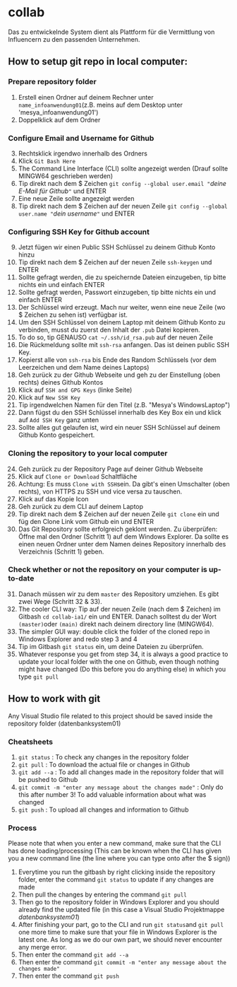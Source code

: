 # collab
Das zu entwickelnde System dient als Plattform für die Vermittlung von Influencern zu den passenden Unternehmen.

## How to setup git repo in local computer:
### Prepare repository folder
1) Erstell einen Ordner auf deinem Rechner unter `name_infoanwendung01`(z.B. meins auf dem Desktop unter 'mesya_infoanwendung01')
2) Doppelklick auf dem Ordner
### Configure Email and Username for Github
3) Rechtsklick irgendwo innerhalb des Ordners
4) Klick `Git Bash Here`
5) The Command Line Interface (CLI) sollte angezeigt werden (Drauf sollte MINGW64 geschrieben werden) 
6) Tip direkt nach dem $ Zeichen `git config --global user.email "`*deine E-Mail für Github*`"` und ENTER 
7) Eine neue Zeile sollte angezeigt werden
8) Tip direkt nach dem $ Zeichen auf der neuen Zeile `git config --global user.name "`*dein username*`"` und ENTER 
### Configuring SSH Key for Github account
9) Jetzt fügen wir einen Public SSH Schlüssel zu deinem Github Konto hinzu
10) Tip direkt nach dem $ Zeichen auf der neuen Zeile `ssh-keygen` und ENTER 
11) Sollte gefragt werden, die zu speichernde Dateien einzugeben, tip bitte nichts ein und einfach ENTER
12) Sollte gefragt werden, Passwort einzugeben, tip bitte nichts ein und einfach ENTER
13) Der Schlüssel wird erzeugt. Mach nur weiter, wenn eine neue Zeile (wo $ Zeichen zu sehen ist) verfügbar ist.
14) Um den SSH Schlüssel von deinem Laptop mit deinem Github Konto zu verbinden, musst du zuerst den Inhalt der `.pub` Datei kopieren.
15) To do so, tip GENAUSO `cat ~/.ssh/id_rsa.pub` auf der neuen Zeile
16) Die Rückmeldung sollte mit `ssh-rsa` anfangen. Das ist deinen public SSH Key.
17) Kopierst alle von `ssh-rsa` bis Ende des Random Schlüssels (vor dem Leerzeichen und dem Name deines Laptops)
18) Geh zurück zu der Github Webseite und geh zu der Einstellung (oben rechts) deines Github Kontos
19) Klick auf `SSH and GPG Keys` (linke Seite)
20) Klick auf `New SSH Key`
21) Tip irgendwelchen Namen für den Titel (z.B. "Mesya's WindowsLaptop")
22) Dann fügst du den SSH Schlüssel innerhalb des Key Box ein und klick auf `Add SSH Key` ganz unten
23) Sollte alles gut gelaufen ist, wird ein neuer SSH Schlüssel auf deinem Github Konto gespeichert.
### Cloning the repository to your local computer
24) Geh zurück zu der Repository Page auf deiner Github Webseite
25) Klick auf `Clone or Download` Schaltfläche 
26) Achtung: Es muss `Clone with SSH`sein. Da gibt's einen Umschalter (oben rechts), von HTTPS zu SSH und vice versa zu tauschen.
27) Klick auf das Kopie Icon 
28) Geh zurück zu dem CLI auf deinem Laptop
29) Tip direkt nach dem $ Zeichen auf der neuen Zeile `git clone` ein und füg den Clone Link vom Github ein und ENTER
30) Das Git Repository sollte erfolgreich geklont werden. Zu überprüfen: Öffne mal den Ordner (Schritt 1) auf dem Windows Explorer. Da sollte es einen neuen Ordner unter dem Namen deines Repository innerhalb des Verzeichnis (Schritt 1) geben.
### Check whether or not the repository on your computer is up-to-date
31) Danach müssen wir zu dem `master` des Repository umziehen. Es gibt zwei Wege (Schritt 32 & 33).
32) The cooler CLI way: Tip auf der neuen Zeile (nach dem $ Zeichen) im Gitbash `cd collab-ia1/` ein und ENTER. Danach solltest du der Wort `(master)`oder `(main)` direkt nach deinem directory line (MINGW64).
33) The simpler GUI way: double click the folder of the cloned repo in Windows Explorer and redo step 3 and 4
34) Tip im Gitbash `git status` ein, um deine Dateien zu überprüfen.
35) Whatever response you get from step 34, it is always a good practice to update your local folder with the one on Github, even though nothing might have changed (Do this before you do anything else) in which you type `git pull` 

## How to work with git
Any Visual Studio file related to this project should be saved inside the repository folder (datenbanksystem01)
### Cheatsheets
1) `git status` : To check any changes in the repository folder
2) `git pull` : To download the actual file or changes in Github
3) `git add --a` : To add all changes made in the repository folder that will be pushed to Github
4) `git commit -m "enter any message about the changes made"` : Only do this after number 3! To add valuable information about what was changed
5) `git push` : To upload all changes and information to Github

### Process
Please note that when you enter a new command, make sure that the CLI has done loading/processing (This can be known when the CLI has given you a new command line (the line where you can type onto after the $ sign))

1) Everytime you run the gitbash by right clicking inside the repository folder, enter the command `git status` to update if any changes are made
2) Then pull the changes by entering the command `git pull`
3) Then go to the repository folder in Windows Explorer and you should already find the updated file (in this case a Visual Studio Projektmappe *datenbanksystem01*)
4) After finishing your part, go to the CLI and run `git status`and `git pull` one more time to make sure that your file in Windows Explorer is the latest one. As long as we do our own part, we should never encounter any merge error.
5) Then enter the command `git add --a`
6) Then enter the command `git commit -m "enter any message about the changes made"`
7) Then enter the command `git push`
